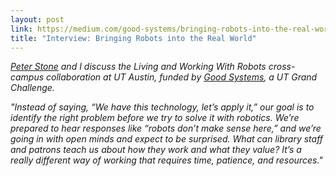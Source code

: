```yaml
---
layout: post
link: https://medium.com/good-systems/bringing-robots-into-the-real-world-q-a-with-peter-stone-and-elliott-hauser-86c1c7ebaf04
title: "Interview: Bringing Robots into the Real World"
---
```


*[Peter Stone](https://www.cs.utexas.edu/~pstone/) and I discuss the Living and Working With Robots cross-campus collaboration at UT Austin, funded by [Good Systems](https://bridgingbarriers.utexas.edu/good-systems/), a UT Grand Challenge.*

*"Instead of saying, “We have this technology, let’s apply it,” our goal is to identify the right problem before we try to solve it with robotics. We’re prepared to hear responses like “robots don’t make sense here,” and we’re going in with open minds and expect to be surprised. What can library staff and patrons teach us about how they work and what they value? It’s a really different way of working that requires time, patience, and resources."*

